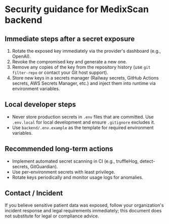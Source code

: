 Security guidance for MedixScan backend
=====================================

Immediate steps after a secret exposure
---------------------------------------
1. Rotate the exposed key immediately via the provider's dashboard (e.g., OpenAI).
2. Revoke the compromised key and generate a new one.
3. Remove any copies of the key from the repository history (use `git filter-repo` or contact your Git host support).
4. Store new keys in a secrets manager (Railway secrets, GitHub Actions secrets, AWS Secrets Manager, etc.) and inject them into runtime via environment variables.

Local developer steps
---------------------
- Never store production secrets in `.env` files that are committed. Use `.env.local` for local development and ensure `.gitignore` excludes it.
- Use `backend/.env.example` as the template for required environment variables.

Recommended long-term actions
-----------------------------
- Implement automated secret scanning in CI (e.g., truffleHog, detect-secrets, GitGuardian).
- Use per-environment secrets with least privilege.
- Rotate keys periodically and monitor usage logs for anomalies.

Contact / Incident
------------------
If you believe sensitive patient data was exposed, follow your organization's incident response and legal requirements immediately; this document does not substitute for legal or compliance advice.
